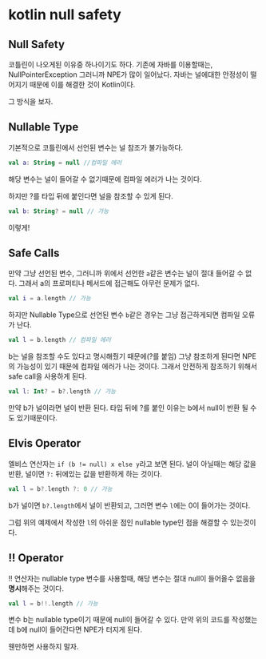 # kotlin null safety

## ****Null Safety****

코틀린이 나오게된 이유중 하나이기도 하다. 
기존에 자바를 이용할때는, NullPointerException 그러니까 NPE가 많이 일어났다. 
자바는 널에대한 안정성이 떨어지기 때문에 이를 해결한 것이 Kotlin이다.

그 방식을 보자.

## Nullable Type

기본적으로 코틀린에서 선언된 변수는 널 참조가 불가능하다.

```kotlin
val a: String = null //컴파일 에러
```

해당 변수는 널이 들어갈 수 없기때문에 컴파일 에러가 나는 것이다.

하지만 ?를 타입 뒤에 붙인다면 널을 참조할 수 있게 된다.

```kotlin
val b: String? = null // 가능
```

이렇게!

## Safe Calls

만약 그냥 선언된 변수, 그러니까 위에서 선언한 `a`같은 변수는 널이 절대 들어갈 수 없다. 
그래서 a의 프로퍼티나 메서드에 접근해도 아무런 문제가 없다.

```kotlin
val i = a.length // 가능
```

하지만 Nullable Type으로 선언된 변수 `b`같은 경우는 그냥 접근하게되면 컴파일 오류가 난다.

```kotlin
val l = b.length // 컴파일 에러
```

b는 널을 참조할 수도 있다고 명시해줬기 때문에(?를 붙임) 그냥 참조하게 된다면 NPE의 가능성이 있기 때문에 컴파일 에러가 나는 것이다. 그래서 안전하게 참조하기 위해서 safe call을 사용하게 된다.

```kotlin
val l: Int? = b?.length // 가능
```

만약 b가 널이라면 널이 반환 된다. 타입 뒤에 ?를 붙인 이유는 b에서 null이 반환 될 수도 있기때문이다.

## ****Elvis Operator****

엘비스 연산자는 `if (b != null) x else y`라고 보면 된다. 널이 아닐때는 해당 값을 반환, 널이면 `?:` 뒤에있는 값을 반환하게 하는 것이다.

```kotlin
val l = b?.length ?: 0 // 가능
```

b가 널이면 `b?.length`에서 널이 반환되고, 그러면 변수 `l`에는 0이 들어가는 것이다. 

그럼 위의 예제에서 작성한 `l`의 아쉬운 점인 nullable type인 점을 해결할 수 있는것이다.

## ****!! Operator****

!! 연산자는 nullable type 변수를 사용할때, 해당 변수는 절대 null이 들어올수 없음을 **명시**해주는 것이다.

```kotlin
val l = b!!.length // 가능
```

변수 b는 nullable type이기 때문에 null이 들어갈 수 있다.
만약 위의 코드를 작성했는데 b에 null이 들어간다면 NPE가 터지게 된다.

웬만하면 사용하지 말자.